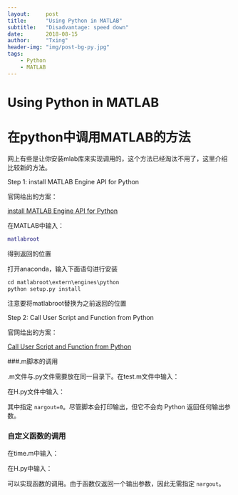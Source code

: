 ```yaml
---
layout:     post
title:      "Using Python in MATLAB"
subtitle:   "Disadvantage: speed down"
date:       2018-08-15
author:     "Txing"
header-img: "img/post-bg-py.jpg"
tags:
    - Python
    - MATLAB
---
```




# Using Python in MATLAB

# 在python中调用MATLAB的方法

网上有些是让你安装mlab库来实现调用的，这个方法已经淘汰不用了，这里介绍比较新的方法。

Step 1: install MATLAB Engine API for Python

官网给出的方案：

[install MATLAB Engine API for Python](http://ww2.mathworks.cn/help/matlab/matlab_external/install-the-matlab-engine-for-python.html?ue)

在MATLAB中输入：

```matlab
matlabroot
```

得到返回的位置

打开anaconda，输入下面语句进行安装

```python
cd matlabroot\extern\engines\python
python setup.py install
```

注意要将matlabroot替换为之前返回的位置

Step 2: Call User Script and Function from Python 

官网给出的方案：

[Call User Script and Function from Python](http://cn.mathworks.com/help/matlab/matlab_external/call-user-script-and-function-from-python.html)

###.m脚本的调用

.m文件与.py文件需要放在同一目录下。在test.m文件中输入：



在H.py文件中输入：



其中指定 `nargout=0`。尽管脚本会打印输出，但它不会向 Python 返回任何输出参数。

### 自定义函数的调用

在time.m中输入：



在H.py中输入：



可以实现函数的调用。由于函数仅返回一个输出参数，因此无需指定 `nargout`。

